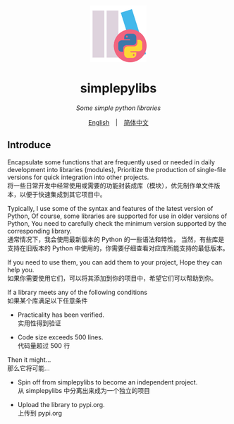 <div align="center">
  <a style="text-decoration:none" href="https://github.com/numlinka/simplepylibs">
    <img width="128px" src="favicon.png" alt="simplepylibs">
  </a>
</dev>

<div align="center">

  # simplepylibs

  _Some simple python libraries_

</div>


<div align="center">

  [English](docs/README_en.md)　|　[简体中文](docs/README_zh.md)

</div>


<div align="left" style="max-width: 1000px;">


## Introduce

Encapsulate some functions that are frequently used or needed in daily development into libraries (modules),
Prioritize the production of single-file versions for quick integration into other projects.<br/>
将一些日常开发中经常使用或需要的功能封装成库（模块），优先制作单文件版本，以便于快速集成到其它项目中。

Typically, I use some of the syntax and features of the latest version of Python,
Of course, some libraries are supported for use in older versions of Python,
You need to carefully check the minimum version supported by the corresponding library.<br/>
通常情况下，我会使用最新版本的 Python 的一些语法和特性，
当然，有些库是支持在旧版本的 Python 中使用的，你需要仔细查看对应库所能支持的最低版本。

If you need to use them, you can add them to your project, Hope they can help you.<br/>
如果你需要使用它们，可以将其添加到你的项目中，希望它们可以帮助到你。


If a library meets any of the following conditions<br/>
如果某个库满足以下任意条件

- Practicality has been verified.<br/>
  实用性得到验证

- Code size exceeds 500 lines.<br/>
  代码量超过 500 行

Then it might...<br/>
那么它将可能...

- Spin off from simplepylibs to become an independent project.<br/>
  从 simplepylibs 中分离出来成为一个独立的项目

- Upload the library to pypi.org.<br/>
  上传到 pypi.org

</div>
